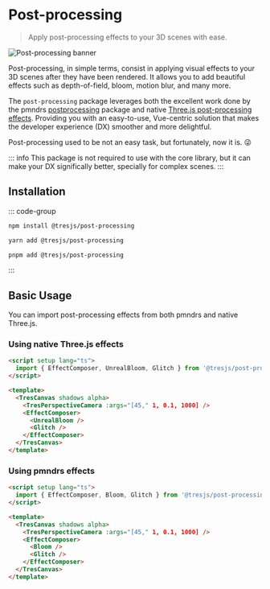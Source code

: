 # Post-processing

> Apply post-processing effects to your 3D scenes with ease.

![Post-processing banner](/tres-post-processing-banner.png)

Post-processing, in simple terms, consist in applying visual effects to your 3D scenes after they have been rendered. It allows you to add beautiful effects such as depth-of-field, bloom, motion blur, and many more.

The `post-processing` package leverages both the excellent work done by the pmndrs [postprocessing](https://github.com/pmndrs/postprocessing) package and native [Three.js post-processing effects](https://threejs.org/examples/?q=postprocessing#webgl_postprocessing). Providing you with an easy-to-use, Vue-centric solution that makes the developer experience (DX) smoother and more delightful.

Post-processing used to be not an easy task, but fortunately, now it is. 😜

::: info
This package is not required to use with the core library, but it can make your DX significally better, specially for complex scenes.
:::

## Installation

::: code-group

```bash [npm]
npm install @tresjs/post-processing
```

```bash [yarn]
yarn add @tresjs/post-processing
```

```bash [pnpm]
pnpm add @tresjs/post-processing
```

:::

## Basic Usage

You can import post-processing effects from both pmndrs and native Three.js.

### Using native Three.js effects

```html
<script setup lang="ts">
  import { EffectComposer, UnrealBloom, Glitch } from '@tresjs/post-processing/three'
</script>

<template>
  <TresCanvas shadows alpha>
    <TresPerspectiveCamera :args="[45," 1, 0.1, 1000] />
    <EffectComposer>
      <UnrealBloom />
      <Glitch />
    </EffectComposer>
  </TresCanvas>
</template>
```

### Using pmndrs effects

```html
<script setup lang="ts">
  import { EffectComposer, Bloom, Glitch } from '@tresjs/post-processing/pmndrs'
</script>

<template>
  <TresCanvas shadows alpha>
    <TresPerspectiveCamera :args="[45," 1, 0.1, 1000] />
    <EffectComposer>
      <Bloom />
      <Glitch />
    </EffectComposer>
  </TresCanvas>
</template>
```
